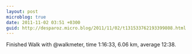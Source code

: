 ```yaml
---
layout: post
microblog: true
date: 2011-11-02 03:51 +0300
guid: http://desparoz.micro.blog/2011/11/02/t131533762193399808.html
---
```

Finished Walk with @walkmeter, time 1:16:33, 6.06 km, average 12:38.
